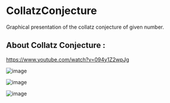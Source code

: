 # CollatzConjecture
Graphical presentation of the collatz conjecture of given number.

## About Collatz Conjecture :
https://www.youtube.com/watch?v=094y1Z2wpJg

![image](https://user-images.githubusercontent.com/10588005/132181750-b2de96f8-a5ef-4c21-ad03-a28c2674e28d.png)


![image](https://user-images.githubusercontent.com/10588005/132181816-6e56948d-e10f-4202-bdf6-6bb4aaa33599.png)

![image](https://user-images.githubusercontent.com/10588005/132181865-942f6bdc-55be-4b4e-9a6d-e431291829ee.png)

